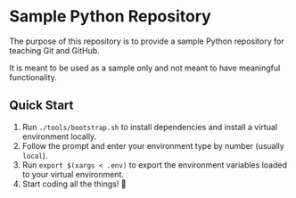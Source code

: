 # Sample Python Repository

The purpose of this repository is to provide a sample Python repository for teaching Git and GitHub.

It is meant to be used as a sample only and not meant to have meaningful functionality.

## Quick Start

1. Run `./tools/bootstrap.sh` to install dependencies and install a virtual environment locally.
2. Follow the prompt and enter your environment type by number (usually `local`).
3. Run `export $(xargs < .env)` to export the environment variables loaded to your virtual environment.
4. Start coding all the things! :tada:
